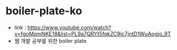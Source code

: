 # boiler-plate-ko

- link : https://www.youtube.com/watch?v=fgoMqmNKE18&list=PL9a7QRYt5fqkZC9jc7jntD1WuAogjo_9T
- 웹 개발 공부를 위한 boiler plate 
